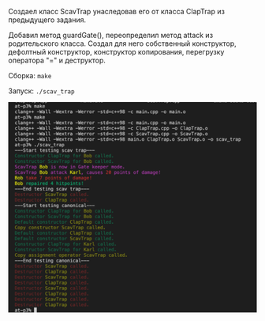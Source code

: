 Создаел класс ScavTrap унаследовав его от класса ClapTrap из предыдущего задания.

Добавил метод guardGate(), переопределил метод attack из родительского класса.
Создал для него собственный конструктор, дефолтный конструктор, конструктор копирования, перегрузку оператора "=" и деструктор.


Сборка: `make`

Запуск: `./scav_trap`


![](img/Screen_1.png)